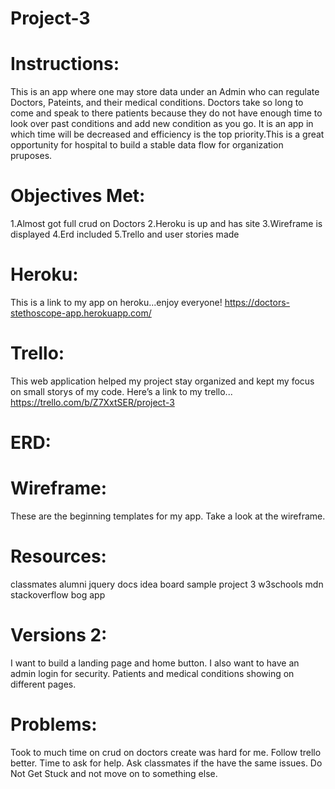 # Project-3 


# Instructions: 
This is an app where one may store data under an Admin who can regulate Doctors, Pateints, and their medical conditions. Doctors take so long to come and speak to there patients because they do not have enough time to look over past conditions and add new condition as you go. It is an app in which time will be decreased and efficiency is the top priority.This is a great opportunity for hospital to build a stable data flow for organization pruposes. 

# Objectives Met:
1.Almost got full crud on Doctors
2.Heroku is up and has site
3.Wireframe is displayed
4.Erd included
5.Trello and user stories made

# Heroku: 
This is a link to my app on heroku...enjoy everyone! 
https://doctors-stethoscope-app.herokuapp.com/

# Trello: 
This web application helped my project stay organized and kept my focus on small storys of my code. Here’s a link to my trello... 
https://trello.com/b/Z7XxtSER/project-3

# ERD:

# Wireframe: 
These are the beginning templates for my app. Take a look at the wireframe.

# Resources:
classmates 
alumni
jquery docs
idea board 
sample project 3
w3schools
mdn
stackoverflow
bog app

# Versions 2:
I want to build a landing page and home button.
I also want to have an admin login for security.
Patients and medical conditions showing on different pages. 

# Problems:
Took to much time on crud on doctors create was hard for me. 
Follow trello better.
Time to ask for help.
Ask classmates if the have the same issues. 
Do Not Get Stuck and not move on to something else.



